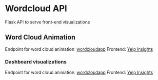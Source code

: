 # Wordcloud API

Flask API to serve front-end visualizations

## Word Cloud Animation

Endpoint for word cloud animation: [wordcloudapp](https://wordcloudapp.herokuapp.com/api)
Frontend: [Yelp Insights](https://yelpinsights.com/)

### Dashboard visualizations

Endpoint for word cloud animation: [wordcloudapp](https://wordcloudapp.herokuapp.com/dashboard)
Frontend: [Yelp Insights](https://yelpinsights.com/)
